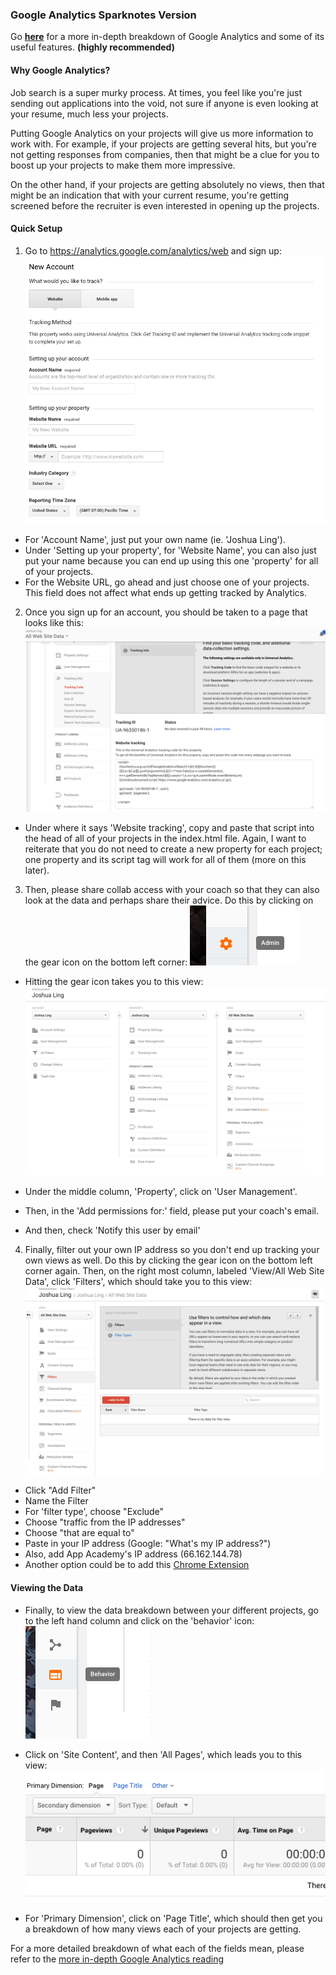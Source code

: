 ### Google Analytics Sparknotes Version

Go **[here](./google-analytics-reading.md)** for a more in-depth breakdown of Google Analytics and some of its useful features. **(highly recommended)**

#### Why Google Analytics?
Job search is a super murky process. At times, you feel like you're just sending out applications into the void, not sure if anyone is even looking at your resume, much less your projects.

Putting Google Analytics on your projects will give us more information to work with. For example, if your projects are getting several hits, but you're not getting responses from companies, then that might be a clue for you to boost up your projects to make them more impressive.

On the other hand, if your projects are getting absolutely no views, then that might be an indication that with your current resume, you're getting screened before the recruiter is even interested in opening up the projects.

#### Quick Setup
1. Go to https://analytics.google.com/analytics/web  and sign up:
![Sign up](images/ga_setup1.png)
  * For 'Account Name', just put your own name (ie. 'Joshua Ling').
  * Under 'Setting up your property', for 'Website Name', you can also just put your name because you can end up using this one 'property' for all of your projects.
  * For the Website URL, go ahead and just choose one of your projects. This field does not affect what ends up getting tracked by Analytics.

2. Once you sign up for an account, you should be taken to a page that looks like this:
![Google Analytics main](images/ga_setup2.png)

  * Under where it says 'Website tracking', copy and paste that script into the head of all of your projects in the index.html file. Again, I want to reiterate that you do not need to create a new property for each project; one property and its script tag will work for all of them (more on this later).

3. Then, please share collab access with your coach so that they can also look at the data and perhaps share their advice. Do this by clicking on the gear icon on the bottom left corner:
![admin gear icon](images/gear_icon.png)

  * Hitting the gear icon takes you to this view:
![settings view](images/ga_setup3.png)

  * Under the middle column, 'Property', click on 'User Management'.
  * Then, in the 'Add permissions for:' field, please put your coach's email.
  * And then, check 'Notify this user by email'

4. Finally, filter out your own IP address so you don't end up tracking your own views as well. Do this by clicking the gear icon on the bottom left corner again. Then, on the right most column, labeled 'View/All Web Site Data', click 'Filters', which should take you to this view:
![filter IP](images/ga_setup4.png)

  * Click "Add Filter"
  * Name the Filter
  * For 'filter type', choose "Exclude"
  * Choose "traffic from the IP addresses"
  * Choose "that are equal to"
  * Paste in your IP address (Google: "What's my IP address?")
  * Also, add App Academy's IP address (66.162.144.78)
  * Another option could be to add this [Chrome Extension](https://chrome.google.com/webstore/detail/google-analytics-opt-out/fllaojicojecljbmefodhfapmkghcbnh)

#### Viewing the Data
* Finally, to view the data breakdown between your different projects, go to the left hand column and click on the 'behavior' icon:
![behavior icon](images/behavior_icon.png)

* Click on 'Site Content', and then 'All Pages', which leads you to this view:
![viewing the data](images/ga_setup5.png)

* For 'Primary Dimension', click on 'Page Title', which should then get you a breakdown of how many views each of your projects are getting.


For a more detailed breakdown of what each of the fields mean, please refer to the [more in-depth Google Analytics reading](./google-analytics-reading.md)
